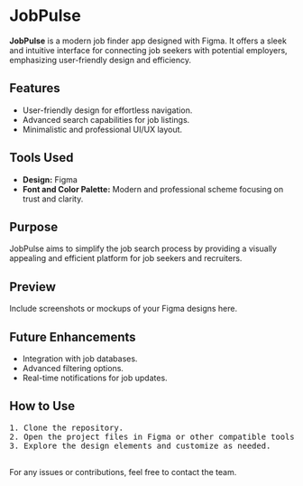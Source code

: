<!DOCTYPE html>
<html lang="en">
<head>
  <meta charset="UTF-8">
  <meta name="viewport" content="width=device-width, initial-scale=1.0"
</head>
<body>
  <div class="container">
    <h1>JobPulse</h1>
    <p><strong>JobPulse</strong> is a modern job finder app designed with Figma. It offers a sleek and intuitive interface for connecting job seekers with potential employers, emphasizing user-friendly design and efficiency.</p>
    <h2>Features</h2>
    <ul>
      <li>User-friendly design for effortless navigation.</li>
      <li>Advanced search capabilities for job listings.</li>
      <li>Minimalistic and professional UI/UX layout.</li>
    </ul>
    <h2>Tools Used</h2>
    <ul>
      <li><strong>Design:</strong> Figma</li>
      <li><strong>Font and Color Palette:</strong> Modern and professional scheme focusing on trust and clarity.</li>
    </ul>
    <h2>Purpose</h2>
    <p>JobPulse aims to simplify the job search process by providing a visually appealing and efficient platform for job seekers and recruiters.</p>
    <h2>Preview</h2>
    <p>Include screenshots or mockups of your Figma designs here.</p>
    <h2>Future Enhancements</h2>
    <ul>
      <li>Integration with job databases.</li>
      <li>Advanced filtering options.</li>
      <li>Real-time notifications for job updates.</li>
    </ul>
    <h2>How to Use</h2>
    <pre>
1. Clone the repository.
2. Open the project files in Figma or other compatible tools.
3. Explore the design elements and customize as needed.
    </pre>
<p>For any issues or contributions, feel free to contact the team.</p>
  </div>
</body>
</html>
